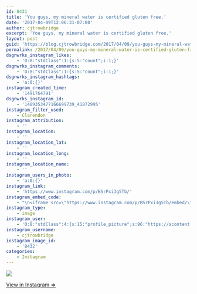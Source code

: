```yaml
---
id: 8431
title: 'You guys, my mineral water is certified gluten free.'
date: '2017-04-09T12:06:31-07:00'
author: cjtrowbridge
excerpt: 'You guys, my mineral water is certified gluten free.'
layout: post
guid: 'https://blog.cjtrowbridge.com/2017/04/09/you-guys-my-mineral-water-is-certified-gluten-free/'
permalink: /2017/04/09/you-guys-my-mineral-water-is-certified-gluten-free/
dsgnwrks_instagram_likes:
    - 'O:8:"stdClass":1:{s:5:"count";i:1;}'
dsgnwrks_instagram_comments:
    - 'O:8:"stdClass":1:{s:5:"count";i:1;}'
dsgnwrks_instagram_hashtags:
    - 'a:0:{}'
instagram_created_time:
    - '1491764791'
dsgnwrks_instagram_id:
    - '1489353477166699739_41872995'
instagram_filter_used:
    - Clarendon
instagram_attribution:
    - ''
instagram_location:
    - ''
instagram_location_lat:
    - ''
instagram_location_long:
    - ''
instagram_location_name:
    - ''
instagram_users_in_photo:
    - 'a:0:{}'
instagram_link:
    - 'https://www.instagram.com/p/BSrPxi3g5Tb/'
instagram_embed_code:
    - "\n<iframe src=\"https://www.instagram.com/p/BSrPxi3g5Tb/embed/\" width=\"612\" height=\"710\" frameborder=\"0\" scrolling=\"no\" allowtransparency=\"true\" class=\"insta-image-embed\"></iframe>\n"
instagram_type:
    - image
instagram_user:
    - 'O:8:"stdClass":4:{s:15:"profile_picture";s:96:"https://scontent.cdninstagram.com/t51.2885-19/s150x150/13724650_1188772791164794_142557231_a.jpg";s:8:"username";s:12:"cjtrowbridge";s:2:"id";s:8:"41872995";s:9:"full_name";s:13:"CJ Trowbridge";}'
instagram_username:
    - cjtrowbridge
instagram_image_id:
    - '8432'
categories:
    - Instagram
---
```


[![](https://blog.cjtrowbridge.com/wp-content/uploads/2017/04/1491764791-1-1.jpg)](https://www.instagram.com/p/BSrPxi3g5Tb/)

[View in Instagram ⇒](https://www.instagram.com/p/BSrPxi3g5Tb/)